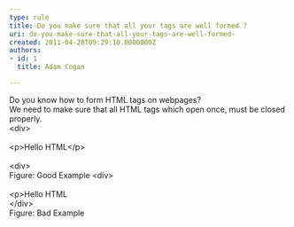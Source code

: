 ```yaml
---
type: rule
title: Do you make sure that all your tags are well formed ?
uri: do-you-make-sure-that-all-your-tags-are-well-formed-
created: 2011-04-28T09:29:10.0000000Z
authors:
- id: 1
  title: Adam Cogan

---
```


 Do you know how to form HTML tags on webpages?
<br>We need to make sure that all HTML tags which open once, must be closed properly.<br> 
&lt;div&gt;   
<br>&lt;p&gt;Hello HTML&lt;/p&gt;   
<br>&lt;div&gt;<br>
Figure: Good Example
&lt;div&gt;   
<br>&lt;p&gt;Hello HTML  
<br>&lt;/div&gt;<br>
Figure: Bad Example
